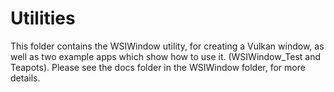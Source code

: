 # Utilities

This folder contains the WSIWindow utility, for creating a Vulkan window, as well as two example apps which show how to use it. (WSIWindow_Test and Teapots).  Please see the docs folder in the WSIWindow folder, for more details.
